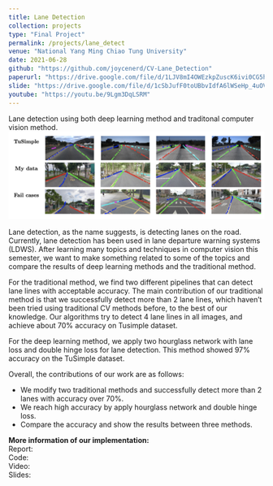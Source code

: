 ```yaml
---
title: Lane Detection
collection: projects
type: "Final Project"
permalink: /projects/lane_detect
venue: "National Yang Ming Chiao Tung University"
date: 2021-06-28
github: "https://github.com/joycenerd/CV-Lane_Detection"
paperurl: "https://drive.google.com/file/d/1LJV8mI4OWEzkpZuscK6ivi0CG5hXPYjl/view?usp=sharing"
slide: "https://drive.google.com/file/d/1cSbJufF0toUBbvIdfA6lWSeHp_4uOVgO/view?usp=sharing"
youtube: "https://youtu.be/9Lgm3DqLSRM"
---
```


Lane detection using both deep learning method and traditonal computer vision method.
<img src="/images/lane_detection_res.png">

Lane detection, as the name suggests, is detecting lanes on the road. Currently, lane detection has been used in lane departure warning systems (LDWS). After learning many topics and techniques in computer vision this semester, we want to make something related to some of the topics and compare the results of deep learning methods and the traditional method. 

For the traditional method, we find two different pipelines that can detect lane lines with acceptable accuracy. The main contribution of our traditional method is that we successfully detect more than 2 lane lines, which haven’t been tried using traditional CV methods before, to the best of our knowledge. Our algorithms try to detect 4 lane lines in all images, and achieve about 70% accuracy on Tusimple dataset.

For the deep learning method, we apply two hourglass network with lane loss and double hinge loss for lane detection. This method showed 97% accuracy on the TuSimple dataset. 

Overall, the contributions of our work are as follows:
- We modify two traditional methods and successfully detect more than 2 lanes with accuracy over 70%.
- We reach high accuracy by apply hourglass network and double hinge loss.
- Compare the accuracy and show the results between three methods.

**More information of our implementation:** \
Report: <a href="https://drive.google.com/file/d/1LJV8mI4OWEzkpZuscK6ivi0CG5hXPYjl/view?usp=sharing" target="_blank"><i class="fas fa-fw fa-file-pdf zoom" aria-hidden="true"></i></a> \
Code: <a href="https://github.com/joycenerd/CV-Lane_Detection" target="_blank"><i class="fab fa-fw fa-github zoom" aria-hidden="true"></i></a> \
Video: <a href="https://youtu.be/9Lgm3DqLSRM" target="_blank"><i class="fab fa-fw fa-youtube zoom" aria-hidden="true"></i></a> \
Slides: <a href="https://drive.google.com/file/d/1cSbJufF0toUBbvIdfA6lWSeHp_4uOVgO/view?usp=sharing" target="_blank"><i class="fas fa-fw fa-file-powerpoint zoom" aria-hidden="true"></i></a>
